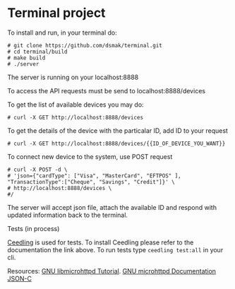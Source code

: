 # Terminal project

To install and run, in your terminal do:

```
# git clone https://github.com/dsmak/terminal.git
# cd terminal/build
# make build
# ./server
```

The server is running on your localhost:8888

To access the API requests must be send to localhost:8888/devices

To get the list of available devices you may do:
```
# curl -X GET http://localhost:8888/devices
```
To get the details of the device with the particalar ID, add ID to your request
```
# curl -X GET http://localhost:8888/devices/{{ID_OF_DEVICE_YOU_WANT}}
```
To connect new device to the system, use POST request 
```
# curl -X POST -d \
# 'json={"cardType": ["Visa", "MasterCard", "EFTPOS" ], "TransactionType":["Cheque", "Savings", "Credit"]}' \
# http://localhost:8888/devices \
#/
```
The server will accept json file, attach the available ID and respond with updated information back to the terminal.

Tests (in process)

[Ceedling](http://www.throwtheswitch.org/ceedling) is used for tests.
To install Ceedling please refer to the documentation the link above.
To run tests type ```ceedling test:all``` in your cli.

Resources:
[GNU libmicrohttpd Tutorial](https://www.gnu.org/software/libmicrohttpd/tutorial.html).
[GNU microhttpd Documentation](https://www.gnu.org/software/libmicrohttpd/)
[JSON-C](https://github.com/json-c/json-c/wiki)
